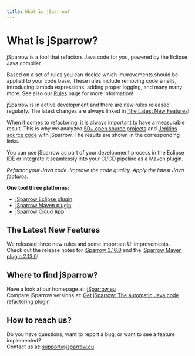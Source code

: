 ```yaml
---
title: What is jSparrow?
---
```


# What is jSparrow?

jSparrow is a tool that refactors Java code for you, powered by the Eclipse Java compiler.

Based on a set of rules you can decide which improvements should be applied to your code base. These rules include removing code smells, introducing lambda expressions, adding proper logging, and many many more. See also our [Rules](/rules/) page for more information!

jSparrow is in active development and there are new rules released regularly. The latest changes are always linked in [The Latest New Features](#the-latest-new-features)!

When it comes to refactoring, it is always important to have a measurable result. This is why we analyzed [50+ open source projects](github/statistics.html) and [Jenkins source code](/github/jenkins-statistics.html?p=jenkins-core) with jSparrow. The results are shown in the corresponding links.

You can use jSparrow as part of your development process in the Eclipse IDE or integrate it seamlessly into your CI/CD pipeline as a Maven plugin.

*Refactor your Java code.*
*Improve the code quality.*
*Apply the latest Java features.*

**One tool three platforms:**

* [jSparrow Eclipse plugin](eclipse/getting-started.html)
* [jSparrow Maven plugin](maven/getting-started.html)
* [jSparrow Cloud App](cloud/getting-started.html)

## The Latest New Features

We released three new rules and some important UI improvements.  
Check out the release notes for [jSparrow 3.16.0](/eclipse/release-notes.html#_3-16-0) and the [jSparrow Maven plugin 2.13.0](/maven/release-notes.html#_2-13-0)!

## Where to find jSparrow?

Have a look at our homepage at: [jSparrow.eu](https://jsparrow.eu)  
Compare jSparrow versions at: [Get jSparrow: The automatic Java code refactoring plugin](https://jsparrow.eu/get-jsparrow/)

## How to reach us?

Do you have questions, want to report a bug, or want to see a feature implemented?  
Contact us at: [support@jsparrow.eu](mailto:support@jsparrow.eu)

